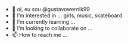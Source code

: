 - 👋 oi, eu sou @gustavowernik99
- 👀 I’m interested in ... girls, music, skateboard
- 🌱 I’m currently learning ...
- 💞️ I’m looking to collaborate on ...
- 📫 How to reach me ...

<!---
gustavowernik99/gustavowernik99 is a ✨ special ✨ repository because its `README.md` (this file) appears on your GitHub profile.
You can click the Preview link to take a look at your changes.
--->

